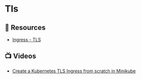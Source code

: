 # Tls

## 📕 Resources
- [Ingress - TLS](https://kubernetes.io/docs/concepts/services-networking/ingress/)

## 📺 Videos
- [Create a Kubernetes TLS Ingress from scratch in Minikube](https://www.youtube.com/watch?v=7K0gAYmWWho)